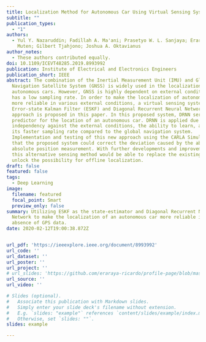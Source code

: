 ```yaml
---
title: Localization Method for Autonomous Car Using Virtual Sensing System
subtitle: ""
publication_types:
  - "1"
authors:
  - Yul Y. Nazaruddin; Fadillah A. Ma'ani; Prasetyo W. L. Sanjaya; Eraraya R.
    Muten; Gilbert Tjahjono; Joshua A. Oktavianus
author_notes:
  - These authors contributed equally.
doi: 10.1109/ICEVT48285.2019.8993992
publication: Institute of Electrical and Electronics Engineers
publication_short: IEEE
abstract: The combination of the Inertial Measurement Unit (IMU) and Global
  Navigation Satellite System (GNSS) is widely used in the localization of
  autonomous cars. However, GNSS is highly dependent on external conditions and
  has a low sampling rate. In order to make the localization of autonomous cars
  more reliable in various external conditions, a virtual sensing system using
  Error-state Kalman Filter (ESKF) and Diagonal Recurrent Neural Network (DRNN)
  approach is proposed in this paper. In this proposed system, DRNN served as a
  predictor for the location of an autonomous car. DRNN is applied due to its
  independency against the external conditions, the ability to learn, and also
  its faster sampling rate compared to the global navigation system.
  Implementation and testing of this new approach using the CARLA Simulator show
  that the proposed system could correct the deviation caused by the absence of
  absolute position measurement. With further developments and improvements,
  this alternative sensing method would be able to replace the existing GNSS and
  unlock the possibility for offline localization.
draft: false
featured: false
tags:
  - Deep Learning
image:
  filename: featured
  focal_point: Smart
  preview_only: false
summary: Utilizing ESKF as the state‑estimator and Diagonal Recurrent Neural
  Network to make the localization of an autonomous car more reliable in the
  absence of GPS data.
date: 2020-02-12T19:00:38.872Z


url_pdf: 'https://ieeexplore.ieee.org/document/8993992'
url_code: ''
url_dataset: ''
url_poster: ''
url_project: ''
# url_slides: 'https://github.com/eraraya-ricardo/profile-page/blob/master/content/publication/localization-method-for-autonomous-car-using-virtual-sensing-system/ICEVT%202019%20-%20ABS-73.pdf'
url_source: ''
url_video: ''

# Slides (optional).
#   Associate this publication with Markdown slides.
#   Simply enter your slide deck's filename without extension.
#   E.g. `slides: "example"` references `content/slides/example/index.md`.
#   Otherwise, set `slides: ""`.
slides: example

---
```

